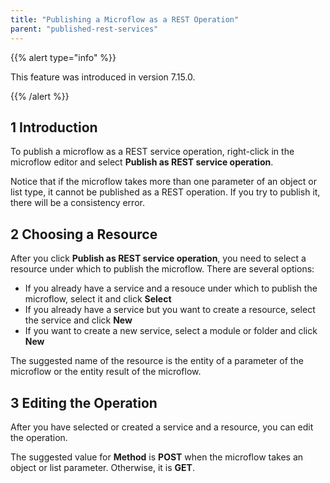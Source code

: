 ```yaml
---
title: "Publishing a Microflow as a REST Operation"
parent: "published-rest-services"
---
```


{{% alert type="info" %}}

This feature was introduced in version 7.15.0.

{{% /alert %}}

## 1 Introduction

To publish a microflow as a REST service operation, right-click in the microflow editor and select **Publish as REST service operation**.

Notice that if the microflow takes more than one parameter of an object or list type, it cannot be published as a REST operation. If you try to publish it, there will be a consistency error.

## 2 Choosing a Resource

After you click **Publish as REST service operation**, you need to select a resource under which to publish the microflow. There are several options:

* If you already have a service and a resouce under which to publish the microflow, select it and click **Select**
* If you already have a service but you want to create a resource, select the service and click **New**
* If you want to create a new service, select a module or folder and click **New**

The suggested name of the resource is the entity of a parameter of the microflow or the entity result of the microflow.

## 3 Editing the Operation

After you have selected or created a service and a resource, you can edit the operation.

The suggested value for **Method** is **POST** when the microflow takes an object or list parameter. Otherwise, it is **GET**.
